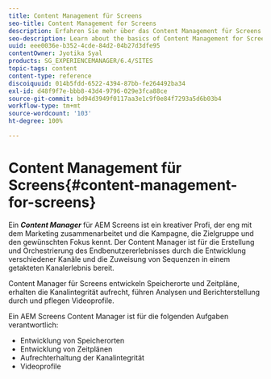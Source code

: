 ```yaml
---
title: Content Management für Screens
seo-title: Content Management for Screens
description: Erfahren Sie mehr über das Content Management für Screens.
seo-description: Learn about the basics of Content Management for Screens.
uuid: eee0036e-b352-4cde-84d2-04b27d3dfe95
contentOwner: Jyotika Syal
products: SG_EXPERIENCEMANAGER/6.4/SITES
topic-tags: content
content-type: reference
discoiquuid: 014b5fdd-6522-4394-87bb-fe264492ba34
exl-id: d48f9f7e-bbb8-43d4-9796-029e3fca88ce
source-git-commit: bd94d3949f0117aa3e1c9f0e84f7293a5d6b03b4
workflow-type: tm+mt
source-wordcount: '103'
ht-degree: 100%

---
```


# Content Management für Screens{#content-management-for-screens}

Ein ***Content Manager*** für AEM Screens ist ein kreativer Profi, der eng mit dem Marketing zusammenarbeitet und die Kampagne, die Zielgruppe und den gewünschten Fokus kennt. Der Content Manager ist für die Erstellung und Orchestrierung des Endbenutzererlebnisses durch die Entwicklung verschiedener Kanäle und die Zuweisung von Sequenzen in einem getakteten Kanalerlebnis bereit.

Content Manager für Screens entwickeln Speicherorte und Zeitpläne, erhalten die Kanalintegrität aufrecht, führen Analysen und Berichterstellung durch und pflegen Videoprofile.

Ein AEM Screens Content Manager ist für die folgenden Aufgaben verantwortlich:

* Entwicklung von Speicherorten
* Entwicklung von Zeitplänen
* Aufrechterhaltung der Kanalintegrität
* Videoprofile
